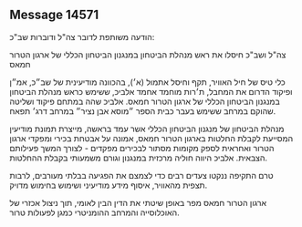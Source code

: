 ## Message 14571

הודעה משותפת לדובר צה"ל ודוברות שב"כ:

צה"ל ושב"כ חיסלו את ראש מנהלת הביטחון במנגנון הביטחון הכללי של ארגון הטרור חמאס

כלי טיס של חיל האוויר, תקף וחיסל אתמול (א׳), בהכוונה מודיעינית של שב״כ, אמ״ן ופיקוד הדרום את המחבל, ת׳רות מוחמד אחמד אלביכ, ששימש כראש מנהלת הביטחון במנגנון הביטחון הכללי של ארגון הטרור חמאס. אלביכ שהה במתחם פיקוד ושליטה שהוקם במרחב ששימש בעבר כבית הספר ״מוסא אבן נציר״ במרחב דרג׳ תפאח.

מנהלת הביטחון של מנגנון הביטחון הכללי אשר עמד בראשה, מייצרת תמונת מודיעין המסייעת לקבלת החלטות בארגון הטרור חמאס, אמונה על אבטחת בכירי ומפקדי ארגון הטרור ואחראית לספק מקומות מסתור לבכירים מפקדים - לצורך המשך פעילותם הצבאית. אלביכ היווה חוליה מרכזית במנגנון וגורם משמעותי בקבלת ההחלטות.

טרם התקיפה ננקטו צעדים רבים כדי לצמצם את הפגיעה בבלתי מעורבים, לרבות תצפית מהאוויר, איסוף מידע מודיעיני ושימוש בחימוש מדויק.

ארגון הטרור חמאס מפר באופן שיטתי את הדין הבין לאומי, תוך ניצול אכזרי של האוכלוסייה והמרחב ההומניטרי כמגן לפעולות טרור.

